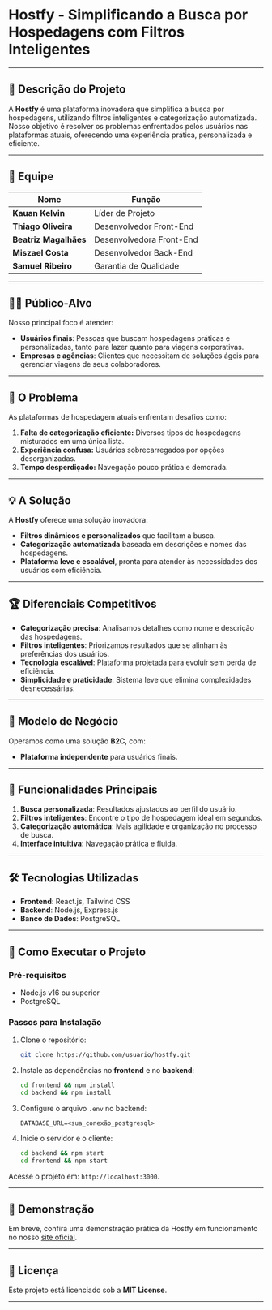 

# **Hostfy - Simplificando a Busca por Hospedagens com Filtros Inteligentes**
 

---

## 📖 **Descrição do Projeto**  
A **Hostfy** é uma plataforma inovadora que simplifica a busca por hospedagens, utilizando filtros inteligentes e categorização automatizada. Nosso objetivo é resolver os problemas enfrentados pelos usuários nas plataformas atuais, oferecendo uma experiência prática, personalizada e eficiente.  

---

## 👥 **Equipe**  

| Nome               | Função                       |  
|--------------------|-----------------------------|  
| **Kauan Kelvin**   | Líder de Projeto            |  
| **Thiago Oliveira**| Desenvolvedor Front-End     |  
| **Beatriz Magalhães** | Desenvolvedora Front-End |  
| **Miszael Costa**  | Desenvolvedor Back-End      |  
| **Samuel Ribeiro** | Garantia de Qualidade       |  

---

## 🧑‍💻 **Público-Alvo**  
Nosso principal foco é atender:  
- **Usuários finais**: Pessoas que buscam hospedagens práticas e personalizadas, tanto para lazer quanto para viagens corporativas.  
- **Empresas e agências**: Clientes que necessitam de soluções ágeis para gerenciar viagens de seus colaboradores.  

---

## 🚩 **O Problema**  
As plataformas de hospedagem atuais enfrentam desafios como:  
1. **Falta de categorização eficiente:** Diversos tipos de hospedagens misturados em uma única lista.  
2. **Experiência confusa:** Usuários sobrecarregados por opções desorganizadas.  
3. **Tempo desperdiçado:** Navegação pouco prática e demorada.  

---

## 💡 **A Solução**  
A **Hostfy** oferece uma solução inovadora:  
- **Filtros dinâmicos e personalizados** que facilitam a busca.  
- **Categorização automatizada** baseada em descrições e nomes das hospedagens.  
- **Plataforma leve e escalável**, pronta para atender às necessidades dos usuários com eficiência.  

---

## 🏆 **Diferenciais Competitivos**  
- **Categorização precisa**: Analisamos detalhes como nome e descrição das hospedagens.  
- **Filtros inteligentes**: Priorizamos resultados que se alinham às preferências dos usuários.  
- **Tecnologia escalável**: Plataforma projetada para evoluir sem perda de eficiência.  
- **Simplicidade e praticidade**: Sistema leve que elimina complexidades desnecessárias.  

---

## 💼 **Modelo de Negócio**  
Operamos como uma solução **B2C**, com:  
- **Plataforma independente** para usuários finais.  

---

## 🎯 **Funcionalidades Principais**  
1. **Busca personalizada**: Resultados ajustados ao perfil do usuário.  
2. **Filtros inteligentes**: Encontre o tipo de hospedagem ideal em segundos.  
3. **Categorização automática**: Mais agilidade e organização no processo de busca.  
4. **Interface intuitiva**: Navegação prática e fluida.  

---

## 🛠 **Tecnologias Utilizadas**  
- **Frontend**: React.js, Tailwind CSS  
- **Backend**: Node.js, Express.js  
- **Banco de Dados**: PostgreSQL  

---

## 🚀 **Como Executar o Projeto**  

### **Pré-requisitos**  
- Node.js v16 ou superior  
- PostgreSQL  

### **Passos para Instalação**  
1. Clone o repositório:  
   ```bash
   git clone https://github.com/usuario/hostfy.git
   ```  
2. Instale as dependências no **frontend** e no **backend**:  
   ```bash
   cd frontend && npm install  
   cd backend && npm install  
   ```  
3. Configure o arquivo `.env` no backend:  
   ```plaintext
   DATABASE_URL=<sua_conexão_postgresql>
   ```  
4. Inicie o servidor e o cliente:  
   ```bash
   cd backend && npm start  
   cd frontend && npm start  
   ```  

Acesse o projeto em: `http://localhost:3000`.  

---

## 🔗 **Demonstração**  
Em breve, confira uma demonstração prática da Hostfy em funcionamento no nosso [site oficial](#).  

---

## 📜 **Licença**  
Este projeto está licenciado sob a **MIT License**.  

---
